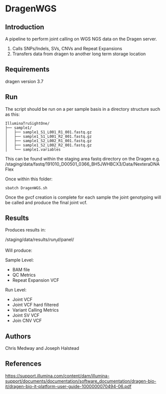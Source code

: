 # DragenWGS


## Introduction


A pipeline to perform joint calling on WGS NGS data on the Dragen server.


1) Calls SNPs/Indels, SVs, CNVs and Repeat Expansions
2) Transfers data from dragen to another long term storage location

## Requirements

dragen version 3.7

## Run

The script should be run on a per sample basis in a directory structure such as this:


 ```
IlluminaTruSightOne/
├── sample1/
│   ├── sample1_S1_L001_R1_001.fastq.gz
│   ├── sample1_S1_L001_R2_001.fastq.gz
│   ├── sample1_S2_L002_R1_001.fastq.gz
│   ├── sample1_S2_L002_R2_001.fastq.gz
│   └── sample1.variables
```

This can be found within the staging area fastq directory on the Dragen e.g. /staging/data/fastq/191010_D00501_0366_BH5JWHBCX3/Data/NexteraDNAFlex

Once within this folder:

```
sbatch DragenWGS.sh
```

Once the gvcf creation is complete for each sample the joint genotyping will be called and produce the final joint vcf.


## Results

Produces results in:

/staging/data/results/$run_id/$panel/

Will produce:

Sample Level:

- BAM file
- QC Metrics
- Repeat Expansion VCF

 Run Level:
- Joint VCF
- Joint VCF hard filtered
- Variant Calling Metrics
- Joint SV VCF
- Join CNV VCF


## Authors

Chris Medway and Joseph Halstead

## References

 https://support.illumina.com/content/dam/illumina-support/documents/documentation/software_documentation/dragen-bio-it/dragen-bio-it-platform-user-guide-1000000070494-06.pdf
